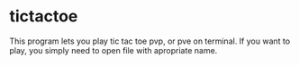 # tictactoe

This program lets you play tic tac toe pvp, or pve on terminal. If you want to play, you simply need to open file with apropriate name.
